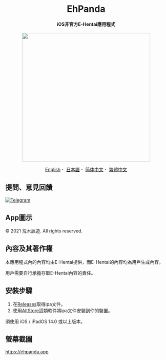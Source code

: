 <h1 align="center">EhPanda</h1>

<h4 align="center">iOS非官方E-Hentai應用程式</h4>

<p align="center">
<img src="https://user-images.githubusercontent.com/31207151/105609404-0acbff00-5de4-11eb-9e88-f3c6e0ba9d44.png" width="400"></img>
</p>

<p align="center">
  <a href="/README.md">English</a>・
  <a href="/README.jpn.md">日本語</a>・
  <a href="/README.chs.md">简体中文</a>・
  <a href="/README.cht.md">繁體中文</a>
</p>

## 提問、意見回饋

[![Telegram](https://img.shields.io/badge/chat-Telegram-blue.svg)](https://t.me/ehpanda)

## App圖示
© 2021 荒木辰造. All rights reserved.

## 內容及其著作權
本應用程式內的內容均由E-Hentai提供，而E-Hentai的內容均為用戶生成內容。

用戶需要自行承擔存取E-Hentai內容的責任。

## 安裝步驟
1. 在[Releases](https://github.com/arakitatsuzou/EhPanda/releases)取得ipa文件。
2. 使用[AltStore](https://altstore.io)這類軟件將ipa文件安裝到你的裝置。

須使用 iOS / iPadOS 14.0 或以上版本。

## 螢幕截圖
https://ehpanda.app
